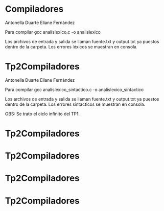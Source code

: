# Compiladores

Antonella Duarte
Eliane Fernández

Para compilar gcc analislexico.c -o analislexico

Los archivos de entrada y salida se llaman fuente.txt y output.txt ya puestos dentro de la carpeta.
Los errores léxicos se muestran en consola.

# Tp2Compiladores

Antonella Duarte
Eliane Fernández

Para compilar gcc analislexico_sintactico.c -o analislexico_sintactico

Los archivos de entrada y salida se llaman fuente.txt y output.txt ya puestos dentro de la carpeta.
Los errores sintacticos se muestran en consola.

OBS: Se trato el ciclo infinito del TP1.
# Tp2Compiladores
# Tp2Compiladores
# Tp2Compiladores
# Tp2Compiladores
